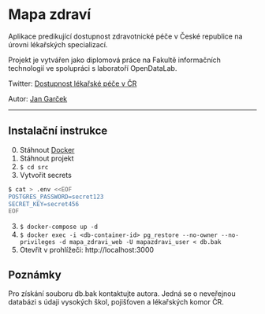 # Mapa zdraví

Aplikace predikující dostupnost zdravotnické péče v České republice na úrovni lékařských specializací.

Projekt je vytvářen jako diplomová práce na Fakultě informačních technologií ve spolupráci s laboratoří OpenDataLab.

Twitter: [Dostupnost lékařské péče v ČR](https://twitter.com/Lekari_v_CR)

Autor: [Jan Garček](https://github.com/garcejan)

---

## Instalační instrukce

0. Stáhnout [Docker](https://www.docker.com/)
1. Stáhnout projekt
2. `$ cd src`
3. Vytvořit secrets
```bash
$ cat > .env <<EOF
POSTGRES_PASSWORD=secret123
SECRET_KEY=secret456
EOF
```

3. `$ docker-compose up -d`
4. `$ docker exec -i <db-container-id> pg_restore --no-owner --no-privileges -d mapa_zdravi_web -U mapazdravi_user < db.bak`
5. Otevřít v prohlížeči: http://localhost:3000

## Poznámky

Pro získání souboru db.bak kontaktujte autora. Jedná se o neveřejnou databázi s údaji vysokých škol, pojišťoven a lékařských komor ČR.
